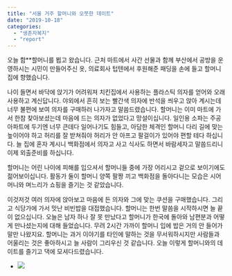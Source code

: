 ```yaml
---
title: "서울 거주 할머니와 오붓한 데이트"
date: "2019-10-18"
categories: 
  - "생존자복지"
  - "report"
---
```


오늘 함\*\*할머니를 뵙고 왔습니다. 근처 마트에서 사간 선물과 함께 부산에서 공방을 운영하시는 시민이 만들어주신 옷, 의료회사 텁텐에서 후원해준 패딩을 손에 들고 할머니 집에 향했습니다.

나이 들면서 바닥에 앉기가 어려워져 치킨집에서 사용하는 플라스틱 의자를 얻어와 오래 사용하고 계신답니다. 야외에서 흔히 보는 빨간색 의자에 반석을 씌우고 앉아 계시는데 너무 불편에 보여 의자를 구매하러 나가자고 말씀드렸습니다. 할머니는 이미 마트에 가서 한참 찾아보셨는데 마음에 드는 의자가 없었다고 망설이십니다. 일인용 소파는 주공아파트에 두기엔 너무 큰데다 일어나기도 힘들고, 아담한 체격인 할머니 다리 길에 맞는 높이어야 하고 허리를 잘 받쳐줘야 허리가 안 아프고 팔걸이가 있어야 편할 테다 하십니다. 늘 집에 혼자 계시니 백화점에서 의자고 사고 식사도 하면서 바람세자고 말씀드리니 이제 외출준비를 하십니다.

할머니는 어린 나이에 피해를 입으셔서 할머니들 중에 가장 어리시고 겉으로 보이기에도 젊어보이십니다. 활동가 둘이 할머니 양쪽 팔짱 끼고 백화점을 돌아다니는 모습은 시어머니와 며느리가 쇼핑을 즐기는 것 같았습니다.

이것저것 여러 의자에 앉아보고 마음에 든 의자와 그에 맞는 쿠션을 구매했습니다. 그리고 식당가에 가서 맛난 비빈밥을 대접했습니다. 할머니는 한번 말씀을 시작하시면 늘 끝이 없으십니다. 오늘은 남자 하나 잘 못 만났다고 할머니가 한국에 돌아와 남편분과 어떻게 만나셨는지에 대해 들었습니다. 무려 2시간 가까이 할머니 입에 밥은 거의 안 들어가 말만 나왔지요. 할머니는 과거 이야기를 타인에 말하는 것을 무서워하시지만 사람들과 어울리는 것은 좋아하시고 늘 사람이 그리우신 것 같습니다. 오늘 이렇게 할머니와의 데이트를 즐기고 댁에 모셔다드렸습니다.

- ![](https://r2.womenandwar.net/2019/10/photo_2019-10-18_11-54-44-1024x1014.jpg)
